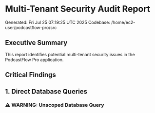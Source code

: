 # Multi-Tenant Security Audit Report

Generated: Fri Jul 25 07:19:25 UTC 2025
Codebase: /home/ec2-user/podcastflow-pro/src

## Executive Summary

This report identifies potential multi-tenant security issues in the PodcastFlow Pro application.

## Critical Findings


## 1. Direct Database Queries

### ⚠️  WARNING: Unscoped Database Query
